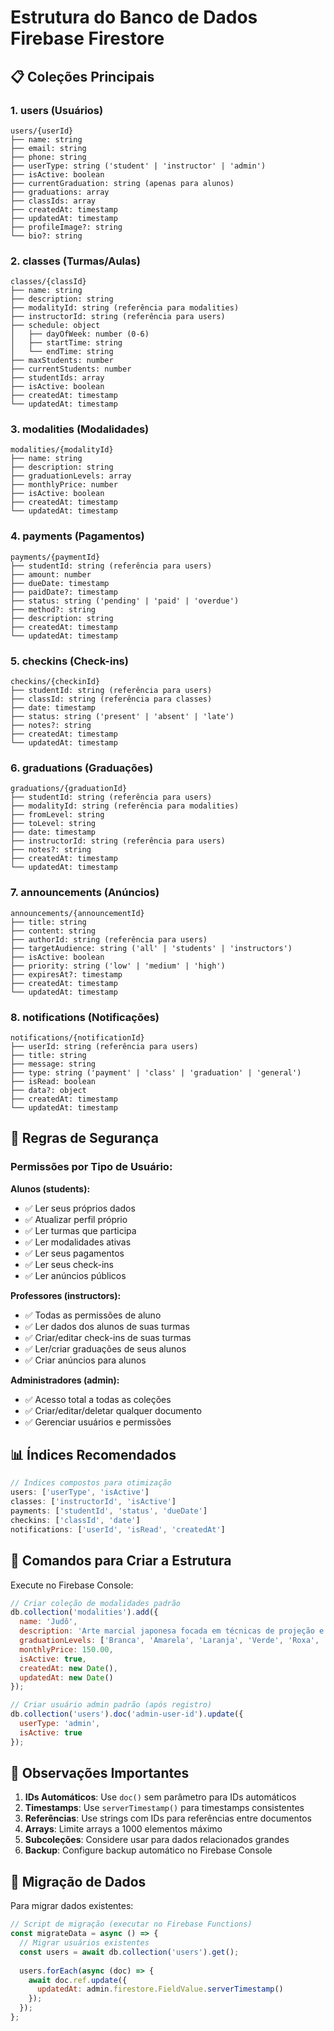 # Estrutura do Banco de Dados Firebase Firestore

## 📋 **Coleções Principais**

### 1. **users** (Usuários)
```
users/{userId}
├── name: string
├── email: string
├── phone: string
├── userType: string ('student' | 'instructor' | 'admin')
├── isActive: boolean
├── currentGraduation: string (apenas para alunos)
├── graduations: array
├── classIds: array
├── createdAt: timestamp
├── updatedAt: timestamp
├── profileImage?: string
└── bio?: string
```

### 2. **classes** (Turmas/Aulas)
```
classes/{classId}
├── name: string
├── description: string
├── modalityId: string (referência para modalities)
├── instructorId: string (referência para users)
├── schedule: object
│   ├── dayOfWeek: number (0-6)
│   ├── startTime: string
│   └── endTime: string
├── maxStudents: number
├── currentStudents: number
├── studentIds: array
├── isActive: boolean
├── createdAt: timestamp
└── updatedAt: timestamp
```

### 3. **modalities** (Modalidades)
```
modalities/{modalityId}
├── name: string
├── description: string
├── graduationLevels: array
├── monthlyPrice: number
├── isActive: boolean
├── createdAt: timestamp
└── updatedAt: timestamp
```

### 4. **payments** (Pagamentos)
```
payments/{paymentId}
├── studentId: string (referência para users)
├── amount: number
├── dueDate: timestamp
├── paidDate?: timestamp
├── status: string ('pending' | 'paid' | 'overdue')
├── method?: string
├── description: string
├── createdAt: timestamp
└── updatedAt: timestamp
```

### 5. **checkins** (Check-ins)
```
checkins/{checkinId}
├── studentId: string (referência para users)
├── classId: string (referência para classes)
├── date: timestamp
├── status: string ('present' | 'absent' | 'late')
├── notes?: string
├── createdAt: timestamp
└── updatedAt: timestamp
```

### 6. **graduations** (Graduações)
```
graduations/{graduationId}
├── studentId: string (referência para users)
├── modalityId: string (referência para modalities)
├── fromLevel: string
├── toLevel: string
├── date: timestamp
├── instructorId: string (referência para users)
├── notes?: string
├── createdAt: timestamp
└── updatedAt: timestamp
```

### 7. **announcements** (Anúncios)
```
announcements/{announcementId}
├── title: string
├── content: string
├── authorId: string (referência para users)
├── targetAudience: string ('all' | 'students' | 'instructors')
├── isActive: boolean
├── priority: string ('low' | 'medium' | 'high')
├── expiresAt?: timestamp
├── createdAt: timestamp
└── updatedAt: timestamp
```

### 8. **notifications** (Notificações)
```
notifications/{notificationId}
├── userId: string (referência para users)
├── title: string
├── message: string
├── type: string ('payment' | 'class' | 'graduation' | 'general')
├── isRead: boolean
├── data?: object
├── createdAt: timestamp
└── updatedAt: timestamp
```

## 🔐 **Regras de Segurança**

### Permissões por Tipo de Usuário:

**Alunos (students):**
- ✅ Ler seus próprios dados
- ✅ Atualizar perfil próprio
- ✅ Ler turmas que participa
- ✅ Ler modalidades ativas
- ✅ Ler seus pagamentos
- ✅ Ler seus check-ins
- ✅ Ler anúncios públicos

**Professores (instructors):**
- ✅ Todas as permissões de aluno
- ✅ Ler dados dos alunos de suas turmas
- ✅ Criar/editar check-ins de suas turmas
- ✅ Ler/criar graduações de seus alunos
- ✅ Criar anúncios para alunos

**Administradores (admin):**
- ✅ Acesso total a todas as coleções
- ✅ Criar/editar/deletar qualquer documento
- ✅ Gerenciar usuários e permissões

## 📊 **Índices Recomendados**

```javascript
// Índices compostos para otimização
users: ['userType', 'isActive']
classes: ['instructorId', 'isActive']
payments: ['studentId', 'status', 'dueDate']
checkins: ['classId', 'date']
notifications: ['userId', 'isRead', 'createdAt']
```

## 🚀 **Comandos para Criar a Estrutura**

Execute no Firebase Console:

```javascript
// Criar coleção de modalidades padrão
db.collection('modalities').add({
  name: 'Judô',
  description: 'Arte marcial japonesa focada em técnicas de projeção e imobilização',
  graduationLevels: ['Branca', 'Amarela', 'Laranja', 'Verde', 'Roxa', 'Marrom', 'Preta'],
  monthlyPrice: 150.00,
  isActive: true,
  createdAt: new Date(),
  updatedAt: new Date()
});

// Criar usuário admin padrão (após registro)
db.collection('users').doc('admin-user-id').update({
  userType: 'admin',
  isActive: true
});
```

## 📝 **Observações Importantes**

1. **IDs Automáticos**: Use `doc()` sem parâmetro para IDs automáticos
2. **Timestamps**: Use `serverTimestamp()` para timestamps consistentes
3. **Referências**: Use strings com IDs para referências entre documentos
4. **Arrays**: Limite arrays a 1000 elementos máximo
5. **Subcoleções**: Considere usar para dados relacionados grandes
6. **Backup**: Configure backup automático no Firebase Console

## 🔄 **Migração de Dados**

Para migrar dados existentes:

```javascript
// Script de migração (executar no Firebase Functions)
const migrateData = async () => {
  // Migrar usuários existentes
  const users = await db.collection('users').get();
  
  users.forEach(async (doc) => {
    await doc.ref.update({
      updatedAt: admin.firestore.FieldValue.serverTimestamp()
    });
  });
};
```
